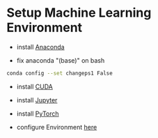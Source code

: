 # Setup Machine Learning Environment

* install [Anaconda](https://www.anaconda.com/products/individual#linux)

* fix anaconda "(base)" on bash
```sh
conda config --set changeps1 False
```

* install [CUDA](
https://developer.nvidia.com/cuda-downloads?target_os=Linux&target_arch=x86_64&target_distro=Ubuntu&target_version=2004&target_type=deblocal)

* install [Jupyter](https://jupyter.org/install)


* install [PyTorch](https://pytorch.org/get-started/locally/)

* configure Environment [here](https://timoast.github.io/blog/installing-pytorch/)